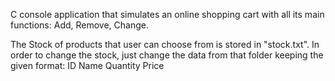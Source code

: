 C console application that simulates an online shopping cart with all its main functions: Add, Remove, Change.

The Stock of products that user can choose from is stored in "stock.txt". In order to change the stock, just change the data from that folder keeping the given format:
ID Name Quantity Price